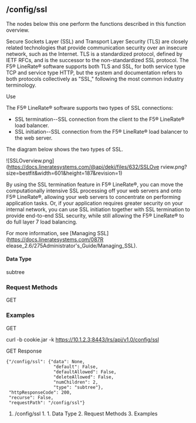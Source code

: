 ## /config/ssl

The nodes below this one perform the functions described in this function
overview.

Secure Sockets Layer (SSL) and Transport Layer Security (TLS) are closely
related technologies that provide communication security over an insecure
network, such as the Internet. TLS is a standardized protocol, defined by IETF
RFCs, and is the successor to the non-standardized SSL protocol. The F5®
LineRate® software supports both TLS and SSL, for both service type TCP and
service type HTTP, but the system and documentation refers to both protocols
collectively as "SSL," following the most common industry terminology.​​

Use

The F5® LineRate® software supports two types of SSL connections:

  * SSL termination--SSL connection from the client to the F5® LineRate® load balancer.
  * SSL initiation--SSL connection from the F5® LineRate® load balancer to the web server.

The diagram below shows the two types of SSL.

![SSLOverview.png](https://docs.lineratesystems.com/@api/deki/files/632/SSLOve
rview.png?size=bestfit&width=601&height=187&revision=1)

By using the SSL termination feature in F5® LineRate®, you can move the
computationally intensive SSL processing off your web servers and onto F5®
LineRate®, allowing your web servers to concentrate on performing application
tasks. Or, if your application requires greater security on your internal
network, you can use SSL initiation together with SSL termination to provide
end-to-end SSL security, while still allowing the F5® LineRate® to do full
layer 7 load balancing.

For more information, see [Managing SSL](https://docs.lineratesystems.com/087R
elease_2.6/275Administrator's_Guide/Managing_SSL).

#### Data Type

subtree

### Request Methods

GET

### Examples

GET

curl -b cookie.jar -k https://10.1.2.3:8443/lrs/api/v1.0/config/ssl

GET Response

    
    
    {"/config/ssl": {"data": None,
                      "default": False,
                      "defaultAllowed": False,
                      "deleteAllowed": False,
                      "numChildren": 2,
                      "type": "subtree"},
     "httpResponseCode": 200,
     "recurse": False,
     "requestPath": "/config/ssl"}
    

  1. /config/ssl
    1.       1. Data Type
    2. Request Methods
    3. Examples

